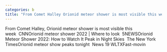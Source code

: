 ```yaml
---
categories: b
title: "From Comet Halley Orionid meteor shower is most visible this week  CNN"
---
```

From Comet Halley, Orionid meteor shower is most visible this week&nbsp;&nbsp;CNNOrionid meteor shower 2022 | Where to look&nbsp;&nbsp;5NEWSOrionid Meteor Shower 2022: How to Watch It Peak in Night Skies&nbsp;&nbsp;The New York TimesOrionid meteor show peaks tonight&nbsp;&nbsp;News 19 WLTXFast-movin